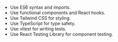 - Use ES6 syntax and imports.
- Use functional components and React hooks.
- Use Tailwind CSS for styling.
- Use TypeScript for type safety.
- Use vitest for writing tests.
- Use React Testing Library for component testing.

